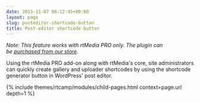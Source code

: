 ```yaml
---
date: 2013-11-07 06:12:45+00:00
layout: page
slug: posteditor-shortcode-button
title: Post-editor shortcode button
---
```


_Note: This feature works with rtMedia PRO only. The plugin can be [purchased from our store](https://rtcamp.com/store/rtmedia-pro/)._

Using the rtMedia PRO add-on along with rtMedia's core, site administrators can quickly create gallery and uploader shortcodes by using the shortcode generator button in WordPress' post editor.

{% include themes/rtcamp/modules/child-pages.html context=page.url depth=1 %}
